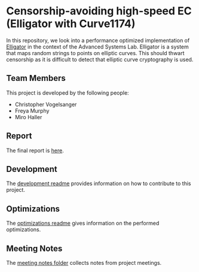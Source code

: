 # Censorship-avoiding high-speed EC (Elligator with Curve1174)
In this repository, we look into a performance optimized implementation of [Elligator](https://elligator.cr.yp.to/) in the context of the Advanced Systems Lab. Elligator is a system that maps random strings to points on elliptic curves. This should thwart censorship as it is difficult to detect that elliptic curve cryptography is used.

## Team Members
This project is developed by the following people:
- Christopher Vogelsanger
- Freya Murphy
- Miro Haller

## Report
The final report is [here](./36_report.pdf).

## Development
The [development readme](./documentation/DEVELOPMENT.md) provides information on how to contribute to this project.

## Optimizations
The [optimizations readme](./documentation/optimizations/README.md) gives information on the performed optimizations.

## Meeting Notes
The [meeting notes folder](./documentation/meeting_notes) collects notes from project meetings.
